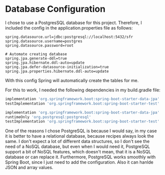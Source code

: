 # Database Configuration

I chose to use a PostgresSQL database for this project.
Therefore, I included the config in the application.properties file as follows:

``` properties
spring.datasource.url=jdbc:postgresql://localhost:5432/sfr
spring.datasource.username=postgres
spring.datasource.password=root

# Automate creating database
spring.jpa.generate-ddl=true
spring.jpa.hibernate.ddl-auto=update
spring.jpa.defer-datasource-initialization=true
spring.jpa.properties.hibernate.ddl-auto=update
```

With this config Spring will automatically create the tables for me. 

For this to work, I needed the following dependencies in my build.gradle file:

``` groovy
implementation 'org.springframework.boot:spring-boot-starter-data-jpa'
testImplementation 'org.springframework.boot:spring-boot-starter-test'

implementation 'org.springframework.boot:spring-boot-starter-data-jpa'
runtimeOnly 'org.postgresql:postgresql'
testImplementation 'org.springframework.boot:spring-boot-starter-test'
```

One of the reasons I chose PostgreSQL is because I would say, in my case it is better to have a relational database, 
because recipes always look the same. I don't expect a lot of different data structures, so I don't see the need of a 
NoSQL database, but even when I would need it, PostgreSQL support a bit of NoSQL features, which doesn't mean, that it is
a NoSQL database or can replace it.
Furthermore, PostgreSQL works smoothly with Spring Boot, since I just need to add the configuration. Also it can hanlde 
JSON and array values. 